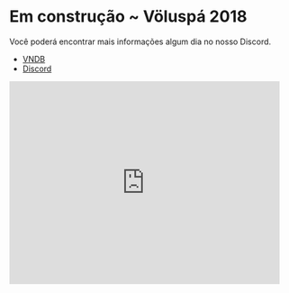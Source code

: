 # Em construção ~ Völuspá 2018

Você poderá encontrar mais informações algum dia no nosso Discord.

* <a href="https://vndb.org/p8485" target="_blank">VNDB</a>
* <a href="https://www.google.com.br/search?q=N%C3%A3o+%C3%A9+hoje+que+voc%C3%AA+encontrou+informa%C3%A7%C3%B5es&oq=N%C3%A3o+%C3%A9+hoje+que+voc%C3%AA+encontrou+informa%C3%A7%C3%B5es&aqs=chrome..69i57.6913j0j4&sourceid=chrome&ie=UTF-8" target="_blank">Discord</a>


<div class="videoWrapper">
<iframe width="480" height="360" src="https://www.youtube.com/embed/hIwu36tfwIs" frameborder="0" allow="autoplay; encrypted-media" allowfullscreen></iframe>
</div>


